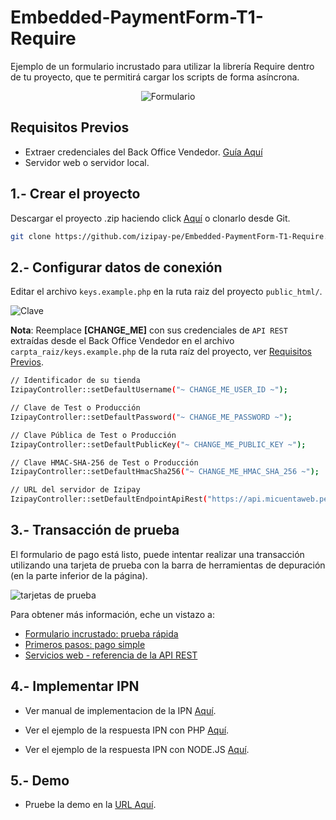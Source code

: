 # Embedded-PaymentForm-T1-Require

Ejemplo de un formulario incrustado para utilizar la librería Require dentro de tu proyecto, que te permitirá cargar los scripts de forma asíncrona.

<p align="center">
  <img src="/image/imagenes-readme/formulario-incrustado.png?raw=true" alt="Formulario"/>
</p>  

<a name="Requisitos_Previos"></a>

## Requisitos Previos

* Extraer credenciales del Back Office Vendedor. [Guía Aquí](https://github.com/izipay-pe/obtener-credenciales-de-conexion)
* Servidor web o servidor local.

## 1.- Crear el proyecto

Descargar el proyecto .zip haciendo click [Aquí](https://github.com/izipay-pe/Embedded-PaymentForm-T1-Require/archive/refs/heads/main.zip) o clonarlo desde Git.  
```sh
git clone https://github.com/izipay-pe/Embedded-PaymentForm-T1-Require.git
``` 

## 2.- Configurar datos de conexión

Editar el archivo `keys.example.php` en la ruta raiz del proyecto `public_html/`.

![Clave](https://github.com/izipay-pe/Embedded-PaymentFormT1-Php/blob/main/images/key.png)

**Nota**: Reemplace **[CHANGE_ME]** con sus credenciales de `API REST` extraídas desde el Back Office Vendedor en el archivo `carpta_raiz/keys.example.php` de la ruta raíz del proyecto, ver [Requisitos Previos](#Requisitos_Previos).   

```sh
// Identificador de su tienda
IzipayController::setDefaultUsername("~ CHANGE_ME_USER_ID ~");

// Clave de Test o Producción
IzipayController::setDefaultPassword("~ CHANGE_ME_PASSWORD ~");

// Clave Pública de Test o Producción
IzipayController::setDefaultPublicKey("~ CHANGE_ME_PUBLIC_KEY ~");

// Clave HMAC-SHA-256 de Test o Producción
IzipayController::setDefaultHmacSha256("~ CHANGE_ME_HMAC_SHA_256 ~");

// URL del servidor de Izipay
IzipayController::setDefaultEndpointApiRest("https://api.micuentaweb.pe");
``` 

## 3.- Transacción de prueba

El formulario de pago está listo, puede intentar realizar una transacción utilizando una tarjeta de prueba con la barra de herramientas de depuración (en la parte inferior de la página).

![tarjetas de prueba](https://github.com/izipay-pe/Embedded-PaymentForm-T1.Net/blob/main/images/tarjetasprueba2.png)

Para obtener más información, eche un vistazo a:

* [Formulario incrustado: prueba rápida](https://secure.micuentaweb.pe/doc/es-PE/rest/V4.0/javascript/quick_start_js.html)
* [Primeros pasos: pago simple](https://secure.micuentaweb.pe/doc/es-PE/rest/V4.0/javascript/guide/start.html)
* [Servicios web - referencia de la API REST](https://secure.micuentaweb.pe/doc/es-PE/rest/V4.0/api/reference.html)

## 4.- Implementar IPN

* Ver manual de implementacion de la IPN [Aquí](https://secure.micuentaweb.pe/doc/es-PE/rest/V4.0/kb/payment_done.html).

* Ver el ejemplo de la respuesta IPN con PHP [Aquí](https://github.com/izipay-pe/Redirect-PaymentForm-IpnT1-PHP).

* Ver el ejemplo de la respuesta IPN con NODE.JS [Aquí](https://github.com/izipay-pe/Response-PaymentFormT1-Ipn).

## 5.- Demo
* Pruebe la demo en la [URL Aquí](https://prueba55.herokuapp.com/).
